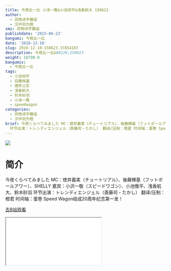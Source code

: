```yaml
---
title: 今夜比一比 小泽一敬&小池彻平&浅香航大 150623
author:
  - 风物诗字幕组
  - 汉中则为橙
zmz: 风物诗字幕组
publishdate: '2015-06-23'
bangumi: 今夜比一比
date: '2018-12-10'
slug: 2018-12-10-150623-37854107
description: 今夜比一比&#8226;150623
weight: 18790.0
bangumis:
  - 今夜比一比
tags:
  - 小池彻平
  - 后藤辉基
  - 德井义实
  - 浅香航大
  - 铃木砂羽
  - 小泽一敬
  - speedwagon
categories:
  - 风物诗字幕组
  - 汉中则为橙
brief: 今夜くらべてみました MC：徳井義実（チュートリアル）、後藤輝基（フットボールアワー）、SHELLY 嘉宾：小沢一敬（スピードワゴン）、小池徹平、浅香航大、鈴木砂羽
  环节出演：トレンディエンジェル（斎藤司・たかし） 翻译/压制：橙君 时间轴：蛋卷 Speed Wagon结成20周年纪念第一发！
---
```

![](https://i.imgur.com/NTe2jdG.jpg)
# 简介  
今夜くらべてみました
MC：徳井義実（チュートリアル）、後藤輝基（フットボールアワー）、SHELLY
嘉宾：小沢一敬（スピードワゴン）、小池徹平、浅香航大、鈴木砂羽
环节出演：トレンディエンジェル（斎藤司・たかし）
翻译/压制：橙君 时间轴：蛋卷
Speed Wagon结成20周年纪念第一发！  

[去B站观看](https://www.bilibili.com/video/av37854107/)
<div class ="resp-container"><iframe class="testiframe" src="//player.bilibili.com/player.html?aid=37854107"", scrolling="no", allowfullscreen="true" > </iframe></div> 
